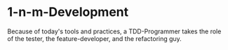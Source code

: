 1-n-m-Development
=================

Because of today's tools and practices, a TDD-Programmer takes the role of the tester, the feature-developer, and the refactoring guy.